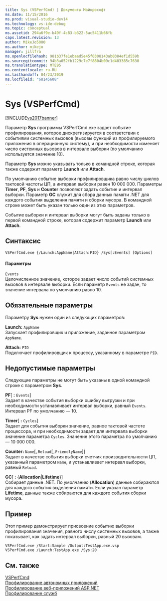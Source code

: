 ```yaml
---
title: Sys (VSPerfCmd) | Документы Майкрософт
ms.date: 11/15/2016
ms.prod: visual-studio-dev14
ms.technology: vs-ide-debug
ms.topic: conceptual
ms.assetid: 294a6f9e-b49f-4c83-b322-5ac5411b66fb
caps.latest.revision: 13
author: MikeJo5000
ms.author: mikejo
manager: jillfra
ms.openlocfilehash: 981b37fe1ebaad5e45f0308143ab0384ef1d559b
ms.sourcegitcommit: 94b3a052fb1229c7e7f8804b09c1d403385c7630
ms.translationtype: MTE95
ms.contentlocale: ru-RU
ms.lasthandoff: 04/23/2019
ms.locfileid: "68145608"
---
```

# <a name="sys-vsperfcmd"></a>Sys (VSPerfCmd)
[!INCLUDE[vs2017banner](../includes/vs2017banner.md)]

Параметр **Sys** программы VSPerfCmd.exe задает событие профилирования, которое дискретизируется в соответствии с событиями системных вызовов (вызовы функций из профилируемого приложения в операционную систему), и при необходимости изменяет число системных вызовов в интервале выборки (по умолчанию используется значение 10).  
  
 Параметр **Sys** можно указывать только в командной строке, которая также содержит параметр **Launch** или **Attach**.  
  
 По умолчанию событие выборки профилировщика равно числу циклов тактовой частоты ЦП, а интервал выборки равен 10 000 000. Параметры **Timer**, **PF**, **Sys** и **Counter** позволяют задать событие и интервал выборки. Параметр **GC** служит для сбора данных памяти .NET для каждого события выделения памяти и сборки мусора. В командной строке может быть указан только один из этих параметров.  
  
 Событие выборки и интервал выборки могут быть заданы только в первой командной строке, которая содержит параметр **Launch** или **Attach**.  
  
## <a name="syntax"></a>Синтаксис  
  
```  
VSPerfCmd.exe {/Launch:AppName|Attach:PID} /Sys[:Events] [Options]  
```  
  
#### <a name="parameters"></a>Параметры  
 `Events`  
 Целочисленное значение, которое задает число событий системных вызовов в интервале выборки. Если параметр `Events` не задан, то значение интервала по умолчанию равно 10.  
  
## <a name="required-options"></a>Обязательные параметры  
 Параметру **Sys** нужен один из следующих параметров:  
  
 **Launch:** `AppName`  
 Запускает профилировщик и приложение, заданное параметром `AppName`.  
  
 **Attach:** `PID`  
 Подключает профилировщик к процессу, указанному в параметре `PID`.  
  
## <a name="invalid-options"></a>Недопустимые параметры  
 Следующие параметры не могут быть указаны в одной командной строке с параметром **Sys**.  
  
 **PF**[ **:** `Events`]  
 Задает в качестве события выборки ошибку выгрузки и при необходимости устанавливает интервал выборки, равный `Events`. Интервал PF по умолчанию — 10.  
  
 **Timer**[ **:** `Cycles`]  
 Задает для события выборки значение, равное тактовой частоте процессора, и при необходимости задает для интервала выборки значение параметра `Cycles`. Значение этого параметра по умолчанию — 10 000 000.  
  
 **Counter:** `Name`[`,Reload`[`,FriendlyName`]]  
 Задает в качестве события выборки счетчик производительности ЦП, указанный параметром `Name`, и устанавливает интервал выборки, равный `Reload`.  
  
 **GC**[ **:** {**Allocation**&#124;**Lifetime**}]  
 Собирает данные .NET. По умолчанию (**Allocation**) данные собираются для каждого события выделения памяти. Если указан параметр **Lifetime**, данные также собираются для каждого события сборки мусора.  
  
## <a name="example"></a>Пример  
 Этот пример демонстрирует присвоение событию выборки профилирования значения, равного числу системных вызовов, а также показывает, как задать интервал выборки, равный 20 вызовам.  
  
```  
VSPerfCmd.exe /Start:Sample /Output:TestApp.exe.vsp  
VSPerfCmd.exe /Launch:TestApp.exe /Sys:20  
```  
  
## <a name="see-also"></a>См. также  
 [VSPerfCmd](../profiling/vsperfcmd.md)   
 [Профилирование автономных приложений](../profiling/command-line-profiling-of-stand-alone-applications.md)   
 [Профилирование веб-приложений ASP.NET](../profiling/command-line-profiling-of-aspnet-web-applications.md)   
 [Профилирование служб](../profiling/command-line-profiling-of-services.md)

